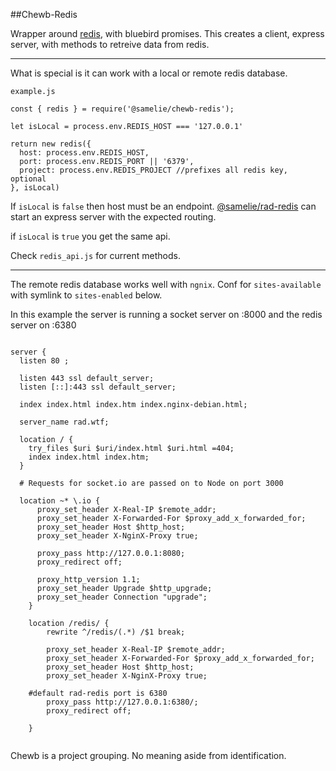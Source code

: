 ##Chewb-Redis

Wrapper around [redis](https://www.npmjs.com/package/redis), with bluebird promises. This creates a client, express server, with methods to retreive data from redis.

<hr>
What is special is it can work with a local or remote redis database.

```
example.js

const { redis } = require('@samelie/chewb-redis');

let isLocal = process.env.REDIS_HOST === '127.0.0.1'

return new redis({
  host: process.env.REDIS_HOST,
  port: process.env.REDIS_PORT || '6379',
  project: process.env.REDIS_PROJECT //prefixes all redis key, optional
}, isLocal)

```
If `isLocal` is `false` then host must be an endpoint.
[@samelie/rad-redis](http://github.com/samelie/rad-redis) can start an express server with the expected routing.

if `isLocal` is `true` you get the same api.

Check `redis_api.js` for current methods.

<hr>

The remote redis database works well with `ngnix`. Conf for `sites-available` with symlink to `sites-enabled` below.

In this example the server is running a socket server on :8000 and the redis server on :6380



```

server {
  listen 80 ;

  listen 443 ssl default_server;
  listen [::]:443 ssl default_server;

  index index.html index.htm index.nginx-debian.html;

  server_name rad.wtf;

  location / {
    try_files $uri $uri/index.html $uri.html =404;
    index index.html index.htm;
  }

  # Requests for socket.io are passed on to Node on port 3000

  location ~* \.io {
      proxy_set_header X-Real-IP $remote_addr;
      proxy_set_header X-Forwarded-For $proxy_add_x_forwarded_for;
      proxy_set_header Host $http_host;
      proxy_set_header X-NginX-Proxy true;

      proxy_pass http://127.0.0.1:8080;
      proxy_redirect off;

      proxy_http_version 1.1;
      proxy_set_header Upgrade $http_upgrade;
      proxy_set_header Connection "upgrade";
    }

    location /redis/ {
        rewrite ^/redis/(.*) /$1 break;

        proxy_set_header X-Real-IP $remote_addr;
        proxy_set_header X-Forwarded-For $proxy_add_x_forwarded_for;
        proxy_set_header Host $http_host;
        proxy_set_header X-NginX-Proxy true;

    #default rad-redis port is 6380
        proxy_pass http://127.0.0.1:6380/;
        proxy_redirect off;

    }


```



Chewb is a project grouping. No meaning aside from identification.



